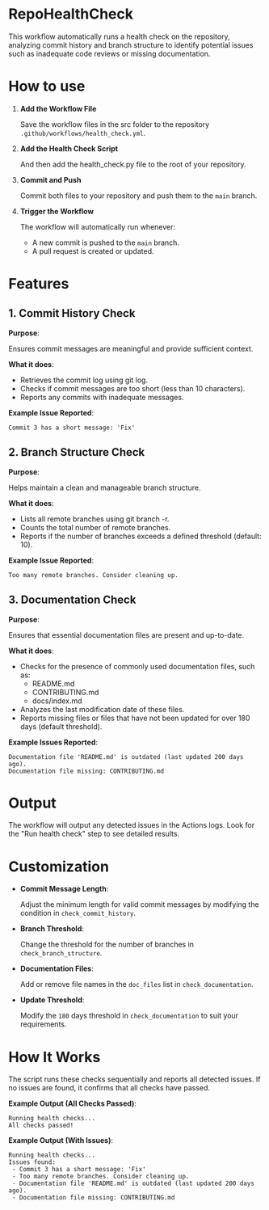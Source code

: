 # RepoHealthCheck
This workflow automatically runs a health check on the repository, analyzing commit history and branch structure to identify potential issues such as inadequate code reviews or missing documentation.

# How to use

1. **Add the Workflow File**
   
   Save the workflow files in the src folder to the repository `.github/workflows/health_check.yml`.
   
2. **Add the Health Check Script**
   
   And then add the health_check.py file to the root of your repository.

3. **Commit and Push**
   
   Commit both files to your repository and push them to the `main` branch.

4. **Trigger the Workflow**
   
   The workflow will automatically run whenever:
   - A new commit is pushed to the `main` branch.
   - A pull request is created or updated.

# Features
## 1. Commit History Check
**Purpose**:

Ensures commit messages are meaningful and provide sufficient context.

**What it does**:

- Retrieves the commit log using git log.
- Checks if commit messages are too short (less than 10 characters).
- Reports any commits with inadequate messages.

**Example Issue Reported**:
```
Commit 3 has a short message: 'Fix'
```

## 2. Branch Structure Check
**Purpose**:

Helps maintain a clean and manageable branch structure.

**What it does**:

- Lists all remote branches using git branch -r.
- Counts the total number of remote branches.
- Reports if the number of branches exceeds a defined threshold (default: 10).

**Example Issue Reported**:
```
Too many remote branches. Consider cleaning up.
```

## 3. Documentation Check
**Purpose**:

Ensures that essential documentation files are present and up-to-date.

**What it does**:

- Checks for the presence of commonly used documentation files, such as:
  - README.md
  - CONTRIBUTING.md
  - docs/index.md
- Analyzes the last modification date of these files.
- Reports missing files or files that have not been updated for over 180 days (default threshold).

**Example Issues Reported**:
```
Documentation file 'README.md' is outdated (last updated 200 days ago).
Documentation file missing: CONTRIBUTING.md
```

# Output
The workflow will output any detected issues in the Actions logs. Look for the "Run health check" step to see detailed results.

# Customization
- **Commit Message Length**:
  
  Adjust the minimum length for valid commit messages by modifying the condition in `check_commit_history`.

- **Branch Threshold**:
  
  Change the threshold for the number of branches in `check_branch_structure`.

- **Documentation Files**:
  
  Add or remove file names in the `doc_files` list in `check_documentation`.

- **Update Threshold**:
  
  Modify the `180` days threshold in `check_documentation` to suit your requirements.

# How It Works
The script runs these checks sequentially and reports all detected issues. If no issues are found, it confirms that all checks have passed.

**Example Output (All Checks Passed)**:
```
Running health checks...
All checks passed!
```

**Example Output (With Issues)**:
```
Running health checks...
Issues found:
 - Commit 3 has a short message: 'Fix'
 - Too many remote branches. Consider cleaning up.
 - Documentation file 'README.md' is outdated (last updated 200 days ago).
 - Documentation file missing: CONTRIBUTING.md
```
